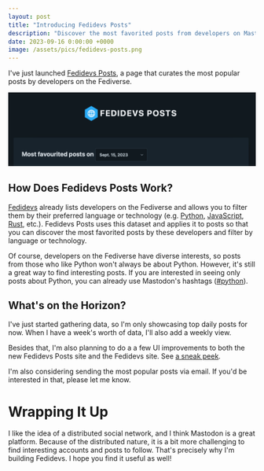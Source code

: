 ```yaml
---
layout: post
title: "Introducing Fedidevs Posts"
description: "Discover the most favorited posts from developers on Mastodon with Fedidevs Posts."
date: 2023-09-16 0:00:00 +0000
image: /assets/pics/fedidevs-posts.png
---
```


I've just launched [Fedidevs Posts](https://fedidevs.com/posts), a page that curates the most popular posts by developers on the Fediverse.

<a href="https://fedidevs.com/posts>">![fedidevs-messages screenshot](/assets/pics/fedidevs-posts.png)</a>



## How Does Fedidevs Posts Work?

[Fedidevs](https://fedidevs.com/) already lists developers on the Fediverse and allows you to filter them by their preferred language or technology (e.g. [Python](https://fedidevs.com/python), [JavaScript](https://fedidevs.com/javascript), [Rust](https://fedidevs.com/rust), etc.). Fedidevs Posts uses this dataset and applies it to posts so that you can discover the most favorited posts by these developers and filter by language or technology.

Of course, developers on the Fediverse have diverse interests, so posts from those who like Python won't always be about Python. However, it's still a great way to find interesting posts. If you are interested in seeing only posts about Python, you can already use Mastodon's hashtags ([#python](https://fosstodon.org/tags/Python)).

## What's on the Horizon?

I've just started gathering data, so I'm only showcasing top daily posts for now. When I have a week's worth of data, I'll also add a weekly view.

Besides that, I'm also planning to do a a few UI improvements to both the new Fedidevs Posts site and the Fedidevs site. See [a sneak peek](https://fosstodon.org/@anze3db/111073532139723203#.).

I'm also considering sending the most popular posts via email. If you'd be interested in that, please let me know.

# Wrapping It Up

I like the idea of a distributed social network, and I think Mastodon is a great platform. Because of the distributed nature, it is a bit more challenging to find interesting accounts and posts to follow. That's precisely why I'm building Fedidevs. I hope you find it useful as well!



